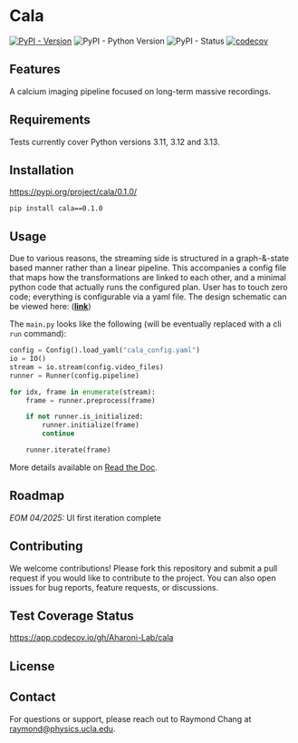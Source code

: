 # Cala

[![PyPI - Version](https://img.shields.io/pypi/v/cala)](https://pypi.org/project/cala/)
![PyPI - Python Version](https://img.shields.io/pypi/pyversions/cala)
![PyPI - Status](https://img.shields.io/pypi/status/cala)
[![codecov](https://codecov.io/gh/Aharoni-Lab/cala/graph/badge.svg?token=Apn4YtSvbU)](https://codecov.io/gh/Aharoni-Lab/cala)

## Features

A calcium imaging pipeline focused on long-term massive recordings.

## Requirements

Tests currently cover Python versions 3.11, 3.12 and 3.13.

## Installation

https://pypi.org/project/cala/0.1.0/

```shell
pip install cala==0.1.0
```

## Usage

Due to various reasons, the streaming side is structured in a graph-&-state based manner rather than a linear pipeline.
This accompanies a config file that maps how the transformations are linked to each other, and a minimal python code
that
actually runs the configured plan. User has to touch zero code; everything is configurable via a yaml file.
The design schematic can be viewed here:
(**[link](https://lucid.app/documents/embedded/808097f9-bf66-4ea8-9df0-e957e6bd0931)**)

The `main.py` looks like the following (will be eventually replaced with a cli `run` command):

```python
config = Config().load_yaml("cala_config.yaml")
io = IO()
stream = io.stream(config.video_files)
runner = Runner(config.pipeline)

for idx, frame in enumerate(stream):
    frame = runner.preprocess(frame)

    if not runner.is_initialized:
        runner.initialize(frame)
        continue

    runner.iterate(frame)
```

More details available on [Read the Doc](https://cala.readthedocs.io/en/latest/).

## Roadmap

*EOM 04/2025:* UI first iteration complete

## Contributing

We welcome contributions! Please fork this repository and submit a pull request if you would like to contribute to the
project. You can also open issues for bug reports, feature requests, or discussions.

## Test Coverage Status

https://app.codecov.io/gh/Aharoni-Lab/cala

## License

## Contact

For questions or support, please reach out to Raymond Chang
at [raymond@physics.ucla.edu](mailto:raymond@physics.ucla.edu).
